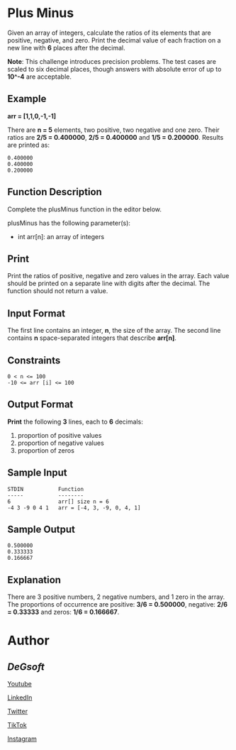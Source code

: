 # Plus Minus
Given an array of integers, calculate the ratios of its elements that are positive, negative, and zero. 
Print the decimal value of each fraction on a new line with __6__ places after the decimal.

__Note__: 
This challenge introduces precision problems. 
The test cases are scaled to six decimal places, though answers with absolute error of up to __10^-4__ are acceptable.

## Example
__arr = [1,1,0,-1,-1]__

There are __n = 5__ elements, two positive, two negative and one zero. 
Their ratios are __2/5 = 0.400000__, __2/5 = 0.400000__ and __1/5 = 0.200000__. Results are printed as:

```
0.400000
0.400000
0.200000
```

## Function Description

Complete the plusMinus function in the editor below.

plusMinus has the following parameter(s):

* int arr[n]: an array of integers

## Print

Print the ratios of positive, negative and zero values in the array. Each value should be printed on a separate line with  digits after the decimal. The function should not return a value.

## Input Format

The first line contains an integer, __n__, the size of the array.
The second line contains __n__ space-separated integers that describe __arr[n]__.

## Constraints

```
0 < n <= 100
-10 <= arr [i] <= 100
```

## Output Format

__Print__ the following __3__ lines, each to __6__ decimals:

1. proportion of positive values
2. proportion of negative values
3. proportion of zeros

## Sample Input

```
STDIN           Function
-----           --------
6               arr[] size n = 6
-4 3 -9 0 4 1   arr = [-4, 3, -9, 0, 4, 1]
```

## Sample Output

```
0.500000
0.333333
0.166667
```

## Explanation

There are 3 positive numbers, 2 negative numbers, and 1 zero in the array.
The proportions of occurrence are positive: __3/6 = 0.500000__, negative: __2/6 = 0.33333__ and zeros: __1/6 = 0.166667__.

#
# Author
## *DeGsoft*

[Youtube](https://www.youtube.com/channel/UCA3EHMeYoeCRN5gBm97UaHQ)

[LinkedIn](https://www.linkedin.com/in/diegoezequielguillen)

[Twitter](https://twitter.com/DeGsoft)

[TikTok](https://www.tiktok.com/@degsoft)

[Instagram](https://www.instagram.com/degsoft)